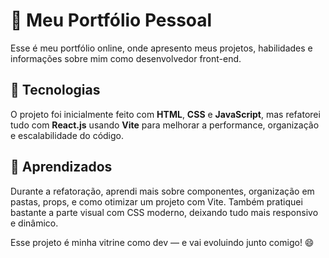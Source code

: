# 💼 Meu Portfólio Pessoal

Esse é meu portfólio online, onde apresento meus projetos, habilidades e informações sobre mim como desenvolvedor front-end.

## 🚀 Tecnologias

O projeto foi inicialmente feito com **HTML**, **CSS** e **JavaScript**, mas refatorei tudo com **React.js** usando **Vite** para melhorar a performance, organização e escalabilidade do código.

## 🧠 Aprendizados

Durante a refatoração, aprendi mais sobre componentes, organização em pastas, props, e como otimizar um projeto com Vite. Também pratiquei bastante a parte visual com CSS moderno, deixando tudo mais responsivo e dinâmico.

Esse projeto é minha vitrine como dev — e vai evoluindo junto comigo! 😄
